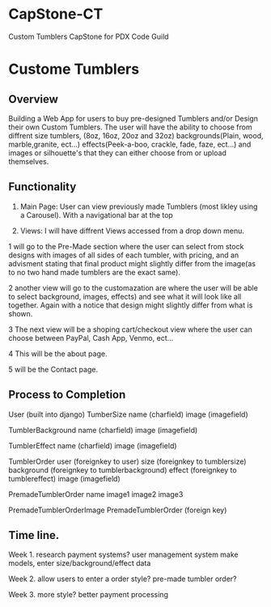 # CapStone-CT
Custom Tumblers CapStone for PDX Code Guild

# Custome Tumblers

## Overview
Building a Web App for users to buy pre-designed Tumblers and/or Design their own Custom Tumblers. The user will have the ability to choose from diffrent size tumblers, (8oz, 16oz, 20oz and 32oz) backgrounds(Plain, wood, marble,granite, ect...) effects(Peek-a-boo, crackle, fade, faze, ect...) and images or silhouette's that they can either choose from or upload themselves.

## Functionality
1. Main Page: User can view previously made Tumblers (most likley using a Carousel). With a navigational bar at the top

2. Views: I will have diffrent Views accessed from a drop down menu.

 1 will go to the Pre-Made section where the user can select from stock designs with images of all sides of each tumbler, with pricing, and an advisment stating that final product might slightly differ from the image(as to no two hand made tumblers are the exact same). 

 2 another view will go to the customazation are where the user will be able to select background, images, effects) and see what it will look like all together. Again with a notice that design might slightly differ from what is shown.
 
 3 The next view will be a shoping cart/checkout view where the user can choose between PayPal, Cash App, Venmo, ect... 

 4 This will be the about page. 

 5 will be the Contact page.

## Process to Completion
User (built into django)
TumberSize
    name (charfield)
    image (imagefield)

TumblerBackground
    name (charfield)
    image (imagefield)

TumblerEffect
    name (charfield)
    image (imagefield)

TumblerOrder
    user (foreignkey to user)
    size (foreignkey to tumblersize)
    background (foreignkey to tumblerbackground)
    effect (foreignkey to tumblereffect)
    image (imagefield)

PremadeTumblerOrder
    name
    image1
    image2
    image3
    
PremadeTumblerOrderImage
    PremadeTumblerOrder (foreign key)

 ## Time line.
 Week 1.
   research payment systems?
   user management system
   make models, enter size/background/effect data

    
 Week 2.
   allow users to enter a order
   style?
   pre-made tumbler order?

 Week 3.
   more style?
   better payment processing
